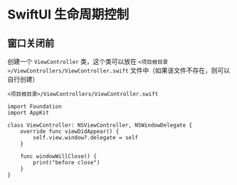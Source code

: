 # SwiftUI 生命周期控制

## 窗口关闭前

创建一个 `ViewController` 类，这个类可以放在 `<项目根目录>/ViewControllers/ViewController.swift` 文件中（如果该文件不存在，则可以自行创建）

`<项目根目录>/ViewControllers/ViewController.swift` 

```
import Foundation
import AppKit

class ViewController: NSViewController, NSWindowDelegate {
    override func viewDidAppear() {
        self.view.window?.delegate = self
    }
    
    func windowWillClose() {
        print("before close")
    }
}
```
